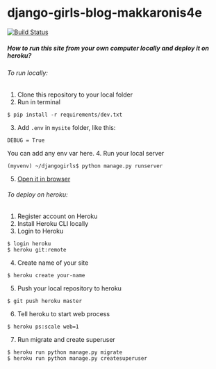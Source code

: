 # django-girls-blog-makkaronis4e
[![Build Status](https://travis-ci.org/kpi-web-guild/django-girls-blog-makkaronis4e.svg?branch=master)](https://travis-ci.org/kpi-web-guild/django-girls-blog-makkaronis4e)


##### How to run this site from your own computer locally and deploy it on heroku?

###### To run locally:
1. Clone this repository to your local folder
2. Run in terminal
```
$ pip install -r requirements/dev.txt
```
3. Add `.env` in `mysite` folder, like this:
```
DEBUG = True
```
You can add any env var here.
4. Run your local server
```
(myvenv) ~/djangogirls$ python manage.py runserver
```
5. [Open it in browser](http://127.0.0.1:8000/)


###### To deploy on heroku:

1. Register account on Heroku
2. Install Heroku CLI locally
3. Login to Heroku
```
$ login heroku
$ heroku git:remote
```
4. Create name of your site
```
$ heroku create your-name
```
5. Push your local repository to heroku
```
$ git push heroku master
```
6. Tell heroku to start web process
```
$ heroku ps:scale web=1
```
7. Run migrate and create superuser
```
$ heroku run python manage.py migrate
$ heroku run python manage.py createsuperuser
```
